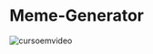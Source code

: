 # Meme-Generator
![cursoemvideo](https://user-images.githubusercontent.com/105292205/228150194-abb0955c-71c1-47b8-b580-d51349d6ef0d.png)
